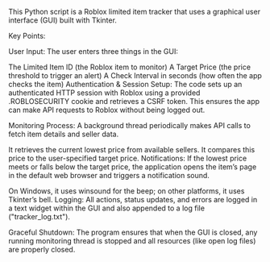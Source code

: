 This Python script is a Roblox limited item tracker that uses a graphical user interface (GUI) built with Tkinter.

Key Points:

User Input:
The user enters three things in the GUI:

The Limited Item ID (the Roblox item to monitor)
A Target Price (the price threshold to trigger an alert)
A Check Interval in seconds (how often the app checks the item)
Authentication & Session Setup:
The code sets up an authenticated HTTP session with Roblox using a provided .ROBLOSECURITY cookie and retrieves a CSRF token. This ensures the app can make API requests to Roblox without being logged out.

Monitoring Process:
A background thread periodically makes API calls to fetch item details and seller data.

It retrieves the current lowest price from available sellers.
It compares this price to the user-specified target price.
Notifications:
If the lowest price meets or falls below the target price, the application opens the item’s page in the default web browser and triggers a notification sound.

On Windows, it uses winsound for the beep; on other platforms, it uses Tkinter’s bell.
Logging:
All actions, status updates, and errors are logged in a text widget within the GUI and also appended to a log file ("tracker_log.txt").

Graceful Shutdown:
The program ensures that when the GUI is closed, any running monitoring thread is stopped and all resources (like open log files) are properly closed.
